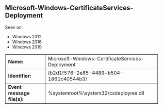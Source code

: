 ## Microsoft-Windows-CertificateServices-Deployment

Seen on:
* Windows 2012
* Windows 2016
* Windows 2019

<table border="1" class="docutils">
  <tbody>
    <tr>
      <td><b>Name:</b></td>
      <td>Microsoft-Windows-CertificateServices-Deployment</td>
    </tr>
    <tr>
      <td><b>Identifier:</b></td>
      <td>{b2d1f576-2e85-4489-b504-1861c40544b3}</td>
    </tr>
    <tr>
      <td><b>Event message file(s):</b></td>
      <td>%systemroot%\system32\csdeployres.dll</td>
    </tr>
  </tbody>
</table>

&nbsp;


